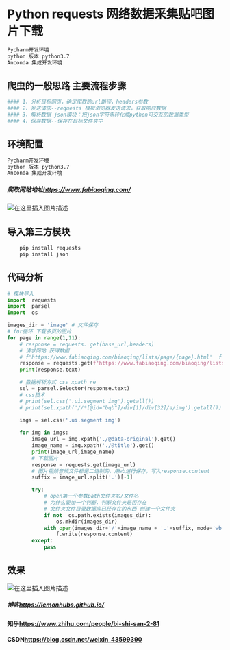 ﻿---
categories:  #分类
    - Python
    - 软件开发
    - 爬虫
tags:   #标签
    - 爬虫
    - python
    - 图片下载
---

# Python requests 网络数据采集贴吧图片下载
<!-- more -->
```bash
Pycharm开发环境 
python 版本 python3.7
Anconda 集成开发环境
```
## 爬虫的一般思路 主要流程步骤

```bash
#### 1、分析目标网页，确定爬取的url路径，headers参数
#### 2、发送请求--requests 模拟浏览器发送请求，获取响应数据
#### 3、解析数据 json模块：把json字符串转化成python可交互的数据类型
#### 4、保存数据--保存在目标文件夹中
```
## 环境配置

```bash
Pycharm开发环境 
python 版本 python3.7
Anconda 集成开发环境
```
##### 爬取网站地址<https://www.fabiaoqing.com/>
![在这里插入图片描述](https://img-blog.csdnimg.cn/20200417215400629.png?x-oss-process=image/watermark,type_ZmFuZ3poZW5naGVpdGk,shadow_10,text_aHR0cHM6Ly9ibG9nLmNzZG4ubmV0L3dlaXhpbl80MzU5OTM5MA==,size_16,color_FFFFFF,t_70#pic_center)
## 导入第三方模块

```python
	pip install requests
	pip install json
```

## 代码分析

```python
# 模块导入
import  requests
import  parsel
import  os

images_dir = 'image' # 文件保存
# for循环 下载多页的图片
for page in range(1,11):
    # response = requests. get(base_url,headers)
    # 请求网站 获得数据
    # f'https://www.fabiaoqing.com/biaoqing/lists/page/{page}.html'  f 填空
    response = requests.get(f'https://www.fabiaoqing.com/biaoqing/lists/page/{page}.html')
    print(response.text)

    # 数据解析方式 css xpath re
    sel = parsel.Selector(response.text)
    # css技术
    # print(sel.css('.ui.segment img').getall())
    # print(sel.xpath('//*[@id="bqb"]/div[1]/div[32]/a/img').getall())

    imgs = sel.css('.ui.segment img')
    
    for img in imgs:
        image_url = img.xpath('./@data-original').get()
        image_name = img.xpath('./@title').get()
        print(image_url,image_name)
        # 下载图片
        response = requests.get(image_url)
        # 图片视频音频文件都是二进制的，用wb进行保存，写入response.content
        suffix = image_url.split('.')[-1]

        try:
            # open第一个参数path文件夹名/文件名
            # 为什么要加一个判断，判断文件夹是否存在
            # 文件夹文件目录数据库已经存在的东西 创建一个文件夹
            if not  os.path.exists(images_dir):
                os.mkdir(images_dir)
            with open(images_dir+'/'+image_name + '.'+suffix, mode='wb') as f:
                f.write(response.content)
        except:
            pass
```
## 效果
![在这里插入图片描述](https://img-blog.csdnimg.cn/20200417215520311.png?x-oss-process=image/watermark,type_ZmFuZ3poZW5naGVpdGk,shadow_10,text_aHR0cHM6Ly9ibG9nLmNzZG4ubmV0L3dlaXhpbl80MzU5OTM5MA==,size_16,color_FFFFFF,t_70#pic_center)
##### 博客<https://lemonhubs.github.io/>
#### 知乎<https://www.zhihu.com/people/bi-shi-san-2-81>
#### CSDN<https://blog.csdn.net/weixin_43599390>
